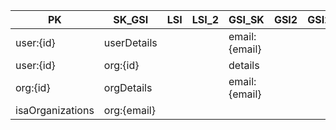 | PK               | SK_GSI      | LSI | LSI_2 | GSI_SK        | GSI2 | GSI2_SK | ...Attributes |
| ---------------- | ----------- | --- | ----- | ------------- | ---- | ------- | ------------- |
| user:{id}        | userDetails |     |       | email:{email} |      |         | ...           |
| user:{id}        | org:{id}    |     |       | details       |      |         | ...           |
| org:{id}         | orgDetails  |     |       | email:{email} |      |         | ...           |
| isaOrganizations | org:{email} |     |       |               |      |         | ....          |

